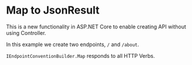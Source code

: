 # Map to JsonResult

This is a new functionality in ASP.NET Core to enable creating API without using Controller.

In this example we create two endpoints, `/` and `/about`.

`IEndpointConventionBuilder.Map` responds to all HTTP Verbs. 

